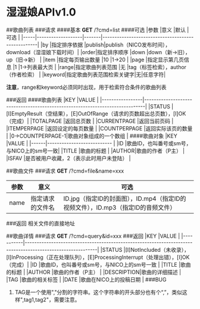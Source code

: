 # 湿湿娘APIv1.0

##歌曲列表
###请求
####基本
**GET** /?cmd=list
####可选
|参数 |意义               |默认   |可选                                               |
|-----|-------------------|-------|---------------------------------------------------|
|by   |指定排序依据       |publish|publish（NICO发布时间），download（湿湿娘下载时间）|
|order|指定排序顺序       |down   |down（新->旧），up（旧->新）                       |
|item |指定每页输出数量   |10     |1->20                                              |
|page |指定显示第几页信息 |1      |1->列表最大页                                      |
|range|指定歌曲列表范围   |无     |tag（标签检索），author（作者检索）                |
|keyword|指定歌曲列表范围检索关键字|无|任意字符|

**注意**，range和keyword必须同时出现，用于检索符合条件的歌曲列表

###返回
####歌曲列表
|KEY              |VALUE                                                                         |
|-----------------|------------------------------------------------------------------------------|
|STATUS           |[I]EmptyResult（空结果），[E]OutOfRange（请求的页数超出总页数），[I]OK（完成）|
|TOTALPAGE        |返回总页数                                                                    |
|CURRENTPAGE      |返回当前页码                                                                  |
|ITEMPERPAGE      |返回设定的每页数量                                                            |
|COUNTPERPAGE     |返回实际该页的数量                                                            |
|0->COUNTPERPAGE-1|歌曲对象组成的一个数组                                                        |
####歌曲对象
|KEY   |VALUE                                     |
|------|---------------------------               |
|ID    |歌曲ID，也叫番号或sm号，与NICO上的sm号一致|
|TITLE |歌曲的标题                                |
|AUTHOR|歌曲的作者（P主）                         |
|ISFAV |是否被用户收藏，2（表示此时用户未登陆）   |

##歌曲文件
###请求
**GET** /?cmd=file&name=xxx

|参数|意义            |可选                                                                            |
|----|----------------|--------------------------------------------------------------------------------|
|name|指定请求的文件名|ID.jpg（指定ID的封面图），ID.mp4（指定ID的视频文件），ID.mp3（指定ID的音频文件）|

###返回
相关文件的直接地址

##歌曲详情
###请求
**GET** /?cmd=query&id=xxx
###返回
|KEY        |VALUE                                                                                                       |
|-----------|------------------------------------------------------------------------------------------------------------|
|STATUS     |[I]NotIncluded（未收录），[I]InProcessing（正在处理队列），[E]ProcessingInterrupt（处理出错），[I]OK（完成）|
|ID         |歌曲ID，也叫番号或sm号，与NICO上的sm号一致                                                                  |
|TITLE      |歌曲的标题                                                                                                  |
|AUTHOR     |歌曲的作者（P主）                                                                                           |
|DESCRIPTION|歌曲的详细描述                                                                                              |
|TAG        |歌曲的相关标签                                                                                              |
|DATE       |歌曲在NICO上的投稿日期                                                                                      |
###BUG
1. TAG是一个使用","分割的字符串。这个字符串的开头部分也有个“,”，类似这样",tag1,tag2"，需要注意。
